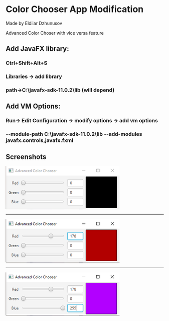# Color Chooser App Modification
Made by Eldiiar Dzhunusov

Advanced Color Choser with vice versa feature

## Add JavaFX library:
### Ctrl+Shift+Alt+S
### Libraries -> add library 
### path->C:\javafx-sdk-11.0.2\lib (will depend)

## Add VM Options:
### Run-> Edit Configuration -> modify options -> add vm options
### --module-path C:\javafx-sdk-11.0.2\lib --add-modules javafx.controls,javafx.fxml


## Screenshots
![](img1.png)

---

![](img2.png)

---

![](img3.png)
